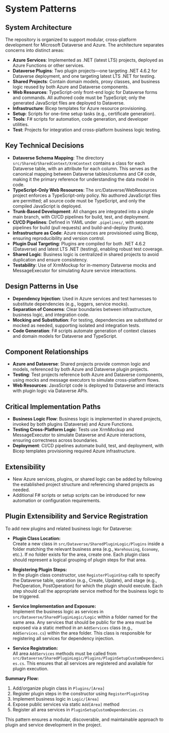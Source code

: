 # System Patterns

## System Architecture
The repository is organized to support modular, cross-platform development for Microsoft Dataverse and Azure. The architecture separates concerns into distinct areas:
- **Azure Services**: Implemented as .NET (latest LTS) projects, deployed as Azure Functions or other services.
- **Dataverse Plugins**: Two plugin projects—one targeting .NET 4.6.2 for Dataverse deployment, and one targeting latest LTS .NET for testing.
- **Shared Projects**: Contain domain models, proxy classes, and business logic reused by both Azure and Dataverse components.
- **Web Resources**: TypeScript-only front-end logic for Dataverse forms and commands. All authored code must be TypeScript; only the generated JavaScript files are deployed to Dataverse.
- **Infrastructure**: Bicep templates for Azure resource provisioning.
- **Setup**: Scripts for one-time setup tasks (e.g., certificate generation).
- **Tools**: F# scripts for automation, code generation, and developer utilities.
- **Test**: Projects for integration and cross-platform business logic testing.

## Key Technical Decisions
- **Dataverse Schema Mapping**: The directory `src/Shared/SharedContext/XrmContext` contains a class for each Dataverse table, with an attribute for each column. This serves as the canonical mapping between Dataverse tables/columns and C# code, making it the primary reference for understanding the data model in code.
- **TypeScript-Only Web Resources**: The src/Dataverse/WebResources project enforces a TypeScript-only policy. No authored JavaScript files are permitted; all source code must be TypeScript, and only the compiled JavaScript is deployed.
- **Trunk-Based Development**: All changes are integrated into a single main branch, with CI/CD pipelines for build, test, and deployment.
- **CI/CD Pipelines**: Defined in YAML under `.pipelines/`, with separate pipelines for build (pull requests) and build-and-deploy (trunk).
- **Infrastructure as Code**: Azure resources are provisioned using Bicep, ensuring reproducibility and version control.
- **Plugin Dual Targeting**: Plugins are compiled for both .NET 4.6.2 (Dataverse) and latest LTS .NET (testing), enabling robust test coverage.
- **Shared Logic**: Business logic is centralized in shared projects to avoid duplication and ensure consistency.
- **Testability**: Use of XrmMockup for in-memory Dataverse mocks and MessageExecutor for simulating Azure service interactions.

## Design Patterns in Use
- **Dependency Injection**: Used in Azure services and test harnesses to substitute dependencies (e.g., loggers, service mocks).
- **Separation of Concerns**: Clear boundaries between infrastructure, business logic, and integration code.
- **Mocking and Substitution**: For testing, dependencies are substituted or mocked as needed, supporting isolated and integration tests.
- **Code Generation**: F# scripts automate generation of context classes and domain models for Dataverse and TypeScript.

## Component Relationships
- **Azure and Dataverse**: Shared projects provide common logic and models, referenced by both Azure and Dataverse plugin projects.
- **Testing**: Test projects reference both Azure and Dataverse components, using mocks and message executors to simulate cross-platform flows.
- **Web Resources**: JavaScript code is deployed to Dataverse and interacts with plugin logic via Dataverse APIs.

## Critical Implementation Paths
- **Business Logic Flow**: Business logic is implemented in shared projects, invoked by both plugins (Dataverse) and Azure Functions.
- **Testing Cross-Platform Logic**: Tests use XrmMockup and MessageExecutor to simulate Dataverse and Azure interactions, ensuring correctness across boundaries.
- **Deployment**: CI/CD pipelines automate build, test, and deployment, with Bicep templates provisioning required Azure infrastructure.

## Extensibility
- New Azure services, plugins, or shared logic can be added by following the established project structure and referencing shared projects as needed.
- Additional F# scripts or setup scripts can be introduced for new automation or configuration requirements.

## Plugin Extensibility and Service Registration

To add new plugins and related business logic for Dataverse:

- **Plugin Class Location:**  
  Create a new class in `src/Dataverse/SharedPluginLogic/Plugins` inside a folder matching the relevant business area (e.g., `Warehousing`, `Economy`, etc.). If no folder exists for the area, create one. Each plugin class should represent a logical grouping of plugin steps for that area.

- **Registering Plugin Steps:**  
  In the plugin class constructor, use `RegisterPluginStep` calls to specify the Dataverse table, operation (e.g., Create, Update), and stage (e.g., PreOperation, PostOperation) for which the plugin should execute. Each step should call the appropriate service method for the business logic to be triggered.

- **Service Implementation and Exposure:**  
  Implement the business logic as services in `src/Dataverse/SharedPluginLogic/Logic` within a folder named for the same area. Any services that should be public for the area must be exposed via a static method in an `AddServices` class (e.g., `AddServices.cs`) within the area folder. This class is responsible for registering all services for dependency injection.

- **Service Registration:**  
  All area `AddServices` methods must be called from `src/Dataverse/SharedPluginLogic/Plugins/PluginSetupCustomDependencies.cs`. This ensures that all services are registered and available for plugin execution.

**Summary Flow:**
1. Add/organize plugin class in `Plugins/[Area]`
2. Register plugin steps in the constructor using `RegisterPluginStep`
3. Implement business logic in `Logic/[Area]`
4. Expose public services via static `Add[Area]` method
5. Register all area services in `PluginSetupCustomDependencies.cs`

This pattern ensures a modular, discoverable, and maintainable approach to plugin and service development in the project.
